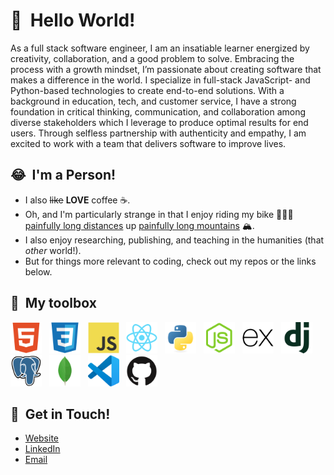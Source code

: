 # 👋 &nbsp;Hello World!

As a full stack software engineer, I am an insatiable learner energized by creativity, collaboration, and a good problem to solve. Embracing the process with a growth mindset, I’m passionate about creating software that makes a difference in the world. I specialize in full-stack JavaScript- and Python-based technologies to create end-to-end solutions. With a background in education, tech, and customer service, I have a strong foundation in critical thinking, communication, and collaboration among diverse stakeholders which I leverage to produce optimal results for end users. Through selfless partnership with authenticity and empathy, I am excited to work with a team that delivers software to improve lives.

## 😂 &nbsp;I'm a Person!
- I also ~~like~~ **LOVE** coffee ☕️. 
- Oh, and I'm particularly strange in that I enjoy riding my bike 🚴🏻‍♂️ <a href="https://www.strava.com/activities/6089368002">painfully long distances</a> up <a href="https://www.strava.com/activities/4177904179">painfully long mountains</a> 🏔.
- I also enjoy researching, publishing, and teaching in the humanities (that *other* world!). 
- But for things more relevant to coding, check out my repos or the links below.

## 🧰 &nbsp;My toolbox <!-- Credit to Cyris (https://github.com/CyrisXD) for this feature -->

<img  src="https://raw.githubusercontent.com/devicons/devicon/1119b9f84c0290e0f0b38982099a2bd027a48bf1/icons/html5/html5-plain.svg" alt="HTML5" width="50" height="50"/> &nbsp;
<img  src="https://raw.githubusercontent.com/devicons/devicon/1119b9f84c0290e0f0b38982099a2bd027a48bf1/icons/css3/css3-original.svg" alt="CSS3" width="50" height="50"/> &nbsp;
<img  src="https://raw.githubusercontent.com/devicons/devicon/1119b9f84c0290e0f0b38982099a2bd027a48bf1/icons/javascript/javascript-original.svg" alt="JavaScript" width="50" height="50"/> &nbsp;
<img  src="https://raw.githubusercontent.com/devicons/devicon/1119b9f84c0290e0f0b38982099a2bd027a48bf1/icons/react/react-original.svg" alt="ReactJS" width="50" height="50"/> &nbsp;
<img  src="https://raw.githubusercontent.com/devicons/devicon/1119b9f84c0290e0f0b38982099a2bd027a48bf1/icons/python/python-original.svg" alt="Python" width="50" height="50"/> &nbsp;
<img  src="https://raw.githubusercontent.com/devicons/devicon/1119b9f84c0290e0f0b38982099a2bd027a48bf1/icons/nodejs/nodejs-plain.svg" alt="NodeJS" width="50" height="50"/> &nbsp;
<img  src="https://raw.githubusercontent.com/devicons/devicon/1119b9f84c0290e0f0b38982099a2bd027a48bf1/icons/express/express-original.svg" alt="ExpressJS" width="50" height="50"/> &nbsp; 
<img  src="https://raw.githubusercontent.com/devicons/devicon/1119b9f84c0290e0f0b38982099a2bd027a48bf1/icons/django/django-plain.svg" alt="Django" width="50" height="50"/> &nbsp;
<img  src="https://raw.githubusercontent.com/devicons/devicon/1119b9f84c0290e0f0b38982099a2bd027a48bf1/icons/postgresql/postgresql-original.svg" alt="Postgresql" width="50" height="50"/> &nbsp;
<img  src="https://raw.githubusercontent.com/devicons/devicon/1119b9f84c0290e0f0b38982099a2bd027a48bf1/icons/mongodb/mongodb-original.svg" alt="MongoDB" width="50" height="50"/> &nbsp;
<img  src="https://raw.githubusercontent.com/devicons/devicon/1119b9f84c0290e0f0b38982099a2bd027a48bf1/icons/vscode/vscode-original.svg" alt="VSCode" width="50" height="50"/> &nbsp;
<img  src="https://raw.githubusercontent.com/devicons/devicon/1119b9f84c0290e0f0b38982099a2bd027a48bf1/icons/github/github-original.svg" alt="Github" width="50" height="50"/> &nbsp;



## 🎉 &nbsp;Get in Touch!
- <a href="http://masonlancaster.com/">Website</a>
- <a href="https://www.linkedin.com/in/masonlancaster/">LinkedIn</a>
- <a href="mailto: masonlancaster@protonmail.com">Email</a>
